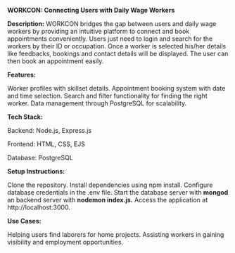 **WORKCON: Connecting Users with Daily Wage Workers**

**Description:**
WORKCON bridges the gap between users and daily wage workers by providing an intuitive platform to connect and book appointments conveniently. Users just need to login and search for the
workers by their ID or occupation. Once a worker is selected his/her details like feedbacks, bookings and contact details will be displayed. The user can then book an appointment easily.

**Features:**

Worker profiles with skillset details.
Appointment booking system with date and time selection.
Search and filter functionality for finding the right worker.
Data management through PostgreSQL for scalability.

**Tech Stack:**

Backend: Node.js, Express.js

Frontend: HTML, CSS, EJS

Database: PostgreSQL

**Setup Instructions:**

Clone the repository.
Install dependencies using npm install.
Configure database credentials in the .env file.
Start the database server with **mongod** an backend server with **nodemon index.js.**
Access the application at http://localhost:3000.

**Use Cases:**

Helping users find laborers for home projects.
Assisting workers in gaining visibility and employment opportunities.
